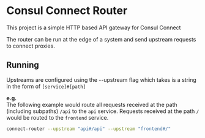 # Consul Connect Router
This project is a simple HTTP based API gateway for Consul Connect

The router can be run at the edge of a system and send upstream requests to connect proxies.

## Running

Upstreams are configured using the --upstream flag which takes is a string in the form of `[service]#[path]`  

**e.g.**  
The following example would route all requests received at the path (including subpaths) `/api` to the `api` service.  Requests received at the path `/` would be routed to the `frontend` service.

```bash
connect-router --upstream "api#/api" --upstream "frontend#/"
```
